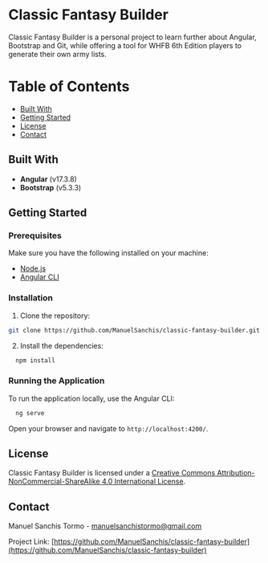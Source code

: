 # Classic Fantasy Builder

Classic Fantasy Builder is a personal project to learn further about Angular, Bootstrap and Git, while offering a tool for WHFB 6th Edition players to generate their own army lists.

# Table of Contents

- [Built With](#built-with)
- [Getting Started](#getting-started)
- [License](#license)
- [Contact](#contact)

## Built With

- **Angular** (v17.3.8)
- **Bootstrap** (v5.3.3)

## Getting Started

### Prerequisites

Make sure you have the following installed on your machine:

- [Node.js](https://nodejs.org/)
- [Angular CLI](https://angular.io/cli)

### Installation

1. Clone the repository:

  ```sh
  git clone https://github.com/ManuelSanchis/classic-fantasy-builder.git
  ```

2. Install the dependencies:

  ```sh
    npm install
  ```

### Running the Application

To run the application locally, use the Angular CLI:

  ```sh
    ng serve
  ```

Open your browser and navigate to `http://localhost:4200/`.

## License  
Classic Fantasy Builder is licensed under a [Creative Commons Attribution-NonCommercial-ShareAlike 4.0 International License](https://creativecommons.org/licenses/by-nc-sa/4.0/).

## Contact
Manuel Sanchis Tormo - manuelsanchistormo@gmail.com

Project Link: [https://github.com/ManuelSanchis/classic-fantasy-builder](https://github.com/ManuelSanchis/classic-fantasy-builder)

